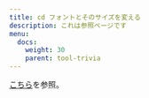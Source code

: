 ```yaml
---
title: cd フォントとそのサイズを変える
description: これは参照ページです
menu:
  docs:
    weight: 30
    parent: tool-trivia
---
```


[こちら](https://docs.thedesk.top/settings/system/font)を参照。